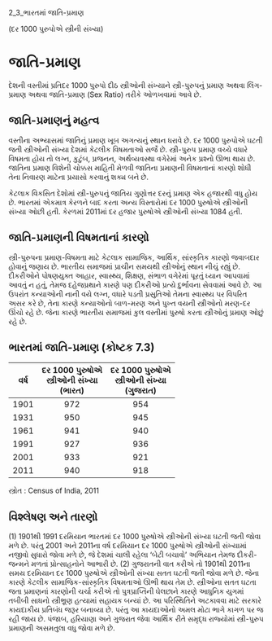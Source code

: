 2_3_ભારતમાં જાતિ-પ્રમાણ

(દર 1000 પુરુપોએ સ્ત્રીની સંખ્યા)

# જાતિ-પ્રમાણ

દેશની વસ્તીમાં પ્રતિદર 1000 પુરુપો દીઠ સ્ત્રીઓની સંખ્યાને સ્ત્રી-પુરુપનું પ્રમાણ અથવા લિંગ-પ્રમાણ અથવા જાતિ-પ્રમાણ (Sex Ratio) તરીકે ઓળખવામાં આવે છે.

## જાતિ-પ્રમાણનું મહત્વ

વસ્તીના અભ્યાસમાં જાતિનું પ્રમાણ ખૂબ અગત્યનું સ્થાન ધરાવે છે. દર 1000 પુરુપોએ ઘટતી જતી સ્ત્રીઓની સંખ્યા દેશમાં કેટલીક વિષમતાઓ સર્જે છે. સ્ત્રી-પુરુપ પ્રમાણ વચ્ચે વધારે વિષમતા હોય તો લગ્ન, કુટુંબ, પ્રજનન, અર્થવ્યવસ્થા વગેરેમાં અનેક પ્રશ્નો ઊભા થાય છે. જાતિના પ્રમાણ વિશેની ચોક્કસ માહિતી મેળવી જાતિના પ્રમાણની વિષમતાનાં કારણો શોધી તેના નિવારણ માટેના પ્રયાસો કરવાનું શક્ય બને છે.

કેટલાક વિકસિત દેશોમાં સ્ત્રી-પુરુપનું જાતિય ગુણોત્તર દરનું પ્રમાણ એક હજારથી વધુ હોય છે. ભારતમાં એકમાત્ર કેરળને બાદ કરતા અન્ય વિસ્તારોમાં દર 1000 પુરુષોએ સ્ત્રીઓની સંખ્યા ઓછી હતી. કેરળમાં 2011માં દર હજાર પુરુષોએ સ્ત્રીઓની સંખ્યા 1084 હતી.

## જાતિ-પ્રમાણની વિષમતાનાં કારણો

સ્ત્રી-પુરુપના પ્રમાણ-વિષમતા માટે કેટલાક સામાજિક, આર્થિક, સાંસ્કૃતિક કારણો જવાબદાર હોવાનું જણાય છે. ભારતીય સમાજમાં પ્રાચીન સમયથી સ્ત્રીઓનું સ્થાન નીચું રહ્યું છે. દીકરીઓને પોષણયુક્ત આહાર, સ્વાસ્થ્ય, શિક્ષણ, સંભાળ વગેરેમાં પૂરતું ધ્યાન આપવામાં આવતું ન હતું, તેમજ દહેજપ્રથાને કારણે પણ દીકરીઓ પ્રત્યે દુર્ભાવના સેવવામાં આવે છે. આ ઉપરાંત કન્યાઓની નાની વયે લગ્ન, વધારે પડતી પ્રસુતિઓ તેમના સ્વાસ્થ્ય પર વિપરિત અસર કરે છે, તેના કારણે કન્યાઓનો બાળ-મરણ અને પુખ્ત વયની સ્ત્રીઓનો મરણ-દર ઊંચો રહે છે. જેના કારણે ભારતીય સમાજમાં કુલ વસ્તીમાં પુરુષો કરતા સ્ત્રીઓનું પ્રમાણ ઓછું રહે છે.

## ભારતમાં જાતિ-પ્રમાણ (કોષ્ટક 7.3)

| વર્ષ   | દર 1000 પુરુષોએ <br> સ્ત્રીઓની સંખ્યા <br> (ભારત) | દર 1000 પુરુષોએ <br> સ્ત્રીઓની સંખ્યા <br> (ગુજરાત) |
| :----: | :----------------------------------------------: | :----------------------------------------------: |
| 1901 |                       972                        |                       954                        |
| 1931 |                       950                        |                       945                        |
| 1961 |                       941                        |                       940                        |
| 1991 |                       927                        |                       936                        |
| 2001 |                       933                        |                       921                        |
| 2011 |                       940                        |                       918                        |

સ્ત્રોત : Census of India, 2011

## વિશ્લેષણ અને તારણો

(1) 1901થી 1991 દરમિયાન ભારતમાં દર 1000 પુરુષોએ સ્ત્રીઓની સંખ્યા ઘટતી જતી જોવા મળે છે. પરંતુ 2001 અને 2011ના વર્ષ દરમિયાન દર 1000 પુરુષોએ સ્ત્રીઓની સંખ્યામાં નજીવો સુધારો જોવા મળે છે, જે દેશમાં ચાલી રહેલા ‘બેટી બચાવો’ અભિયાન તેમજ દીકરી-જન્મને મળતાં પ્રોત્સાહનોને આભારી છે.
(2) ગુજરાતની વાત કરીએ તો 1901થી 2011ના સમય દરમિયાન દર 1000 પુરુષોએ સ્ત્રીઓની સંખ્યા સતત ઘટતી જતી જોવા મળે છે. જેના કારણે કેટલીક સામાજિક-સાંસ્કૃતિક વિષમતાઓ ઊભી થાય તેમ છે. સ્ત્રીઓના સતત ઘટતા જતા પ્રમાણનાં કારણોની ચર્ચા કરીએ તો પુત્રપ્રાપ્તિની ઘેલછાને કારણે આધુનિક યુગમાં તબીબી સાધનો સ્ત્રીભ્રૂણ હત્યામાં સહાયક બન્યાં છે. આ પરિસ્થિતિને અટકાવવા માટે સરકારે કાયદાકીય પ્રતિબંધ જરૂર બનાવ્યા છે. પરંતુ આ કાયદાઓનો અમલ મોટા ભાગે કાગળ પર જ રહી જાય છે. પંજાબ, હરિયાણા અને ગુજરાત જેવા આર્થિક રીતે સમૃદ્ધ રાજ્યોમાં સ્ત્રી-પુરુપ પ્રમાણની અસમતુલા વધુ જોવા મળે છે.
